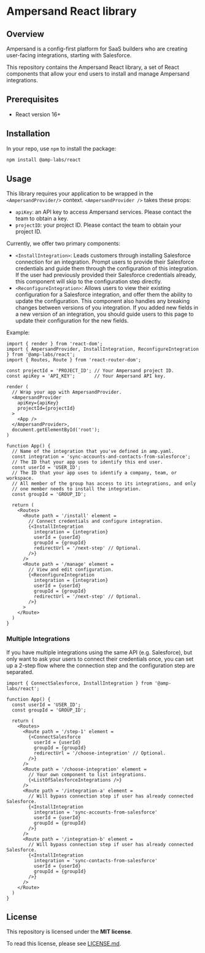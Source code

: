 # Ampersand React library

## Overview
Ampersand is a config-first platform for SaaS builders who are creating user-facing integrations, 
starting with Salesforce.

This repository contains the Ampersand React library, a set of React components that allow your
end users to install and manage Ampersand integrations.

## Prerequisites
- React version 16+
 
## Installation

In your repo, use `npm` to install the package:

```sh
npm install @amp-labs/react
```

## Usage

This library requires your application to be wrapped in the `<AmpersandProvider/>` context. 
`<AmpersandProvider />` takes these props:
- `apiKey`: an API key to access Ampersand services. Please contact the team to obtain a key.
- `projectID`: your project ID. Please contact the team to obtain your project ID.

Currently, we offer two primary components:
- `<InstallIntegration>`: Leads customers through installing Salesforce connection for an integration. Prompt users to provide their Salesforce credentials and guide them through the configuration of this integration. If the user had previously provided their Salesforce credentials already, this component will skip to the configuration step directly.
- `<ReconfigureIntegration>`: Allows users to view their existing configuration for a Salesforce integration, and offer them the ability to update the configuration. This component also handles any breaking changes between versions of you integration. If you added new fields in a new version of an integration, you should guide users to this page to update their configuration for the new fields.

Example:
```tsx
import { render } from 'react-dom';
import { AmpersandProvider, InstallIntegration, ReconfigureIntegration } from '@amp-labs/react';
import { Routes, Route } from 'react-router-dom';

const projectId = 'PROJECT_ID'; // Your Ampersand project ID.
const apiKey = 'API_KEY';       // Your Ampersand API key.

render (
  // Wrap your app with AmpersandProvider.
  <AmpersandProvider
    apiKey={apiKey}
    projectId={projectId}
  >
    <App />
  </AmpersandProvider>,
  document.getElementById('root');
)

function App() {
  // Name of the integration that you've defined in amp.yaml.
  const integration = 'sync-accounts-and-contacts-from-salesforce';
  // The ID that your app uses to identify this end user.
  const userId = 'USER_ID'; 
  // The ID that your app uses to identify a company, team, or workspace.
  // All member of the group has access to its integrations, and only
  // one member needs to install the integration.
  const groupId = 'GROUP_ID'; 

  return (
    <Routes>
      <Route path = '/install' element =
        // Connect credentials and configure integration.
        {<InstallIntegration 
          integration = {integration}
          userId = {userId}
          groupId = {groupId}
          redirectUrl = '/next-step' // Optional.
        />}
      />
      <Route path = '/manage' element =
        // View and edit configuration.
        {<ReconfigureIntegration 
          integration = {integration}
          userId = {userId}
          groupId = {groupId}
          redirectUrl = '/next-step' // Optional.
        />}
      >
    </Route>
  )
}
```

### Multiple Integrations

If you have multiple integrations using the same API (e.g. Salesforce), but only want to ask your users to connect their credentials once, you can set up a 2-step flow where the connection step and the configuration step are separated.

```tsx
import { ConnectSalesforce, InstallIntegration } from '@amp-labs/react';

function App() {
  const userId = 'USER_ID'; 
  const groupId = 'GROUP_ID'; 

  return (
    <Routes>
      <Route path = '/step-1' element =
        {<ConnectSalesforce 
          userId = {userId}
          groupId = {groupId}
          redirectUrl = '/choose-integration' // Optional.
        />}
      />
      <Route path = '/choose-integration' element =
        // Your own component to list integrations.
        {<ListOfSalesforceIntegrations />}
      />
      <Route path = '/integration-a' element =
        // Will bypass connection step if user has already connected Salesforce.
        {<InstallIntegration 
          integration = 'sync-accounts-from-salesforce'
          userId = {userId}
          groupId = {groupId}
        />}
      />
      <Route path = '/integration-b' element =
        // Will bypass connection step if user has already connected Salesforce.
        {<InstallIntegration 
          integration = 'sync-contacts-from-salesforce'
          userId = {userId}
          groupId = {groupId}
        />}
      />
    </Route>
  )
}
```

## License

This repository is licensed under the **MIT license**.

To read this license, please see [LICENSE.md](https://github.com/amp-labs/react/blob/main/LICENSE.md).
